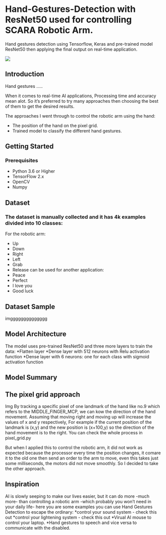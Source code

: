 # Hand-Gestures-Detection with ResNet50 used for controlling SCARA Robotic Arm.

Hand gestures detection using Tensorflow, Keras and pre-trained model ResNet50 then applying the final output on real-time application.

 ![](https://github.com/Muhameddemadd/Hand-Gestures-Detection/blob/master/Readme_imgs/IMG_2319%20(3).gif)


## Introduction
Hand gestures …..

When it comes to real-time AI applications, Processing time and accuracy mean alot. So it’s preferred to try many approaches then choosing the best of them to get the desired results.
 
The approaches I went through to control the robotic arm using the hand:
* The position of the hand on the pixel grid.
* Trained model to classify the different hand gestures.


## Getting Started
### Prerequisites
* Python 3.6 or Higher
* TensorFlow 2.x
* OpenCV
* Numpy

## Dataset
### The dataset is manually collected and it has 4k examples divided into 10 classes:
For the robotic arm:
* Up
* Down
* Right
* Left
* Grab
* Release 
can be used for another application:
* Peace
* Perfect 
* I love you
* Good luck

## Dataset Sample
imgggggggggggggg

## Model Architecture
The model uses pre-trained ResNet50 and three more layers to train the data:
*Flatten layer
*Dense layer with 512 neurons with Relu activation function
*Dense layer with 6 neurons: one for each class with sigmoid activation function

## Model Summary



## The pixel grid approach
Img
By tracking a specific pixel of one landmark of the hand like no.9 which refers to the MIDDLE_FINGER_MCP, we can kow the direction of the hand movement. Assuming that moving right and moving up will increase the values of x and y respectively, For example if the current position of the landmark is (x,y) and the new position is (x+100,y) so the direction of the hand movement is to the right. You can check the whole process in pixel_grid.py 

But when I applied this to control the robotic arm, it did not work as expected because the processor every time the position changes, it comare it to the old one then send an order to the arm to move, even this takes just some milliseconds, the motors did not move smoothly. So I decided to take the other approach.

## Inspiration
AI is slowly seeping to make our lives easier, but it can do more -much more- than controlling a robotic arm -which probably you won’t need in your daily life- here you are some examples you can use Hand Gestures Detection to escape the ordinary:
*control your sound system - check this out
*control your lightening system - check this out
*Virual AI mouse to control your laptop.
*Hand gestures to speech and vice versa to communicate with the disabled.


















